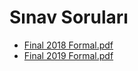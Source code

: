 # Sınav Soruları

<!--Index-->

- [Final 2018 Formal.pdf](https://github.com//yedhrab/IstanbulUniversity-CE/raw/master/2.%20S%C4%B1n%C4%B1f%202.%20D%C3%B6nem%20Notlar%C4%B1/Formal%20Diller%20ve%20Otomatlar/S%C4%B1nav%20Sorular%C4%B1/Final%202018%20Formal.pdf)
- [Final 2019 Formal.pdf](https://github.com//yedhrab/IstanbulUniversity-CE/raw/master/2.%20S%C4%B1n%C4%B1f%202.%20D%C3%B6nem%20Notlar%C4%B1/Formal%20Diller%20ve%20Otomatlar/S%C4%B1nav%20Sorular%C4%B1/Final%202019%20Formal.pdf)

<!--Index-->
